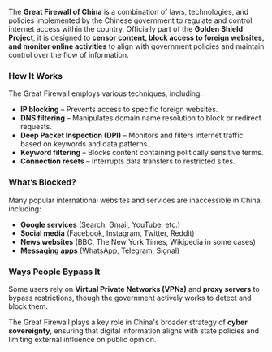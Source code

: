 The **Great Firewall of China** is a combination of laws, technologies, and policies implemented by the Chinese government to regulate and control internet access within the country. Officially part of the **Golden Shield Project**, it is designed to **censor content, block access to foreign websites, and monitor online activities** to align with government policies and maintain control over the flow of information.

### **How It Works**
The Great Firewall employs various techniques, including:
- **IP blocking** – Prevents access to specific foreign websites.
- **DNS filtering** – Manipulates domain name resolution to block or redirect requests.
- **Deep Packet Inspection (DPI)** – Monitors and filters internet traffic based on keywords and data patterns.
- **Keyword filtering** – Blocks content containing politically sensitive terms.
- **Connection resets** – Interrupts data transfers to restricted sites.

### **What’s Blocked?**
Many popular international websites and services are inaccessible in China, including:
- **Google services** (Search, Gmail, YouTube, etc.)
- **Social media** (Facebook, Instagram, Twitter, Reddit)
- **News websites** (BBC, The New York Times, Wikipedia in some cases)
- **Messaging apps** (WhatsApp, Telegram, Signal)

### **Ways People Bypass It**
Some users rely on **Virtual Private Networks (VPNs)** and **proxy servers** to bypass restrictions, though the government actively works to detect and block them.

The Great Firewall plays a key role in China's broader strategy of **cyber sovereignty**, ensuring that digital information aligns with state policies and limiting external influence on public opinion.